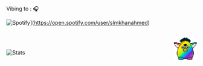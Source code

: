 <br><br> Vibing to : 🎧  </strong></p>

![Spotify](https://novatorem-rho-swart.vercel.app)](https://open.spotify.com/user/slmkhanahmed)

<br>



<img src="party-furby.gif" align="right" width="60">

<br>

![Stats](https://github-readme-stats.vercel.app/api?username=slmkhanahmed&theme=dark&show_icons=true&bg_color=1a1a1a&icon_color=a0ffff)

<br>
